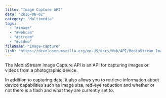 ```yaml
---
title: "Image Capture API"
date: "2020-08-02"
category: "Multimedia"
tags:
  - "#image"
  - "#webcam"
  - "#stream"
  - "#video"
fileName: "image-capture"
link: "https://developer.mozilla.org/en-US/docs/Web/API/MediaStream_Image_Capture_API"
---
```

The MediaStream Image Capture API is an API for capturing images or videos from a photographic device. 

In addition to capturing data, it also allows you to retrieve information about device capabilities such as image size, red-eye reduction and whether or not there is a flash and what they are currently set to.